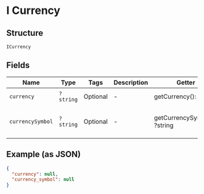 
# I Currency

## Structure

`ICurrency`

## Fields

| Name | Type | Tags | Description | Getter | Setter |
|  --- | --- | --- | --- | --- | --- |
| `currency` | `?string` | Optional | - | getCurrency(): ?string | setCurrency(?string currency): void |
| `currencySymbol` | `?string` | Optional | - | getCurrencySymbol(): ?string | setCurrencySymbol(?string currencySymbol): void |

## Example (as JSON)

```json
{
  "currency": null,
  "currency_symbol": null
}
```

